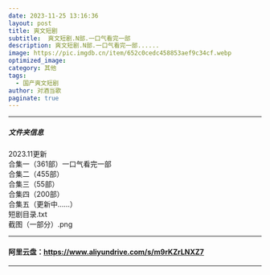 ```yaml
---
date: 2023-11-25 13:16:36
layout: post
title: 爽文短剧
subtitle:  爽文短剧.N部.一口气看完一部
description: 爽文短剧.N部.一口气看完一部......
image: https://pic.imgdb.cn/item/652c0cedc458853aef9c34cf.webp
optimized_image: 
category: 其他
tags:
  - 国产爽文短剧
author: 对酒当歌
paginate: true
---
```


---

##### 文件夹信息

2023.11更新  
合集一（361部）一口气看完一部  
合集二（455部）  
合集三（55部）  
合集四（200部）  
合集五（更新中……）  
短剧目录.txt  
截图（一部分）.png  

---

#### 阿里云盘：<https://www.aliyundrive.com/s/m9rKZrLNXZ7>

---
